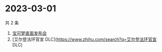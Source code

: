 # 2023-03-01

共 2 条

<!-- BEGIN -->
<!-- 最后更新时间 Wed Mar 01 2023 02:17:31 GMT+0800 (China Standard Time) -->

1. [宝可梦直面发布会](https://www.zhihu.com/search?q=宝可梦直面发布会)
1. [艾尔登法环官宣 DLC](https://www.zhihu.com/search?q=艾尔登法环官宣 DLC)

<!-- END -->
